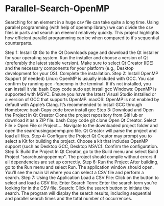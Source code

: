 # Parallel-Search-OpenMP
Searching for an element in a huge csv file can take quite a long time. Using parallel programming (with help of openmp library) we can divide the csv files in parts and search an eleemnt relatively quickly.
This project highlights how efficient parallel programming can be when compared to it's sequential counterparts.

Step 1: Install Qt
    Go to the Qt Downloads page and download the Qt installer for your operating system.
    Run the installer and choose a version of Qt (preferably the latest stable version).
    Make sure to select Qt Creator (IDE) and the necessary components for your platform (e.g., Desktop development for your OS).
    Complete the installation.
Step 2: Install OpenMP Support (if needed)
    Linux: OpenMP is usually included with GCC. You can confirm by running gcc -fopenmp in the terminal. If it’s not installed, you can install it via:
    bash
        Copy code
            sudo apt install gcc
    Windows: OpenMP is supported with MSVC. Ensure you have the latest Visual Studio installed or a version of GCC that supports OpenMP.
    macOS: OpenMP is not enabled by default with Apple’s Clang. It’s recommended to install GCC through Homebrew:
    bash
        Copy code
            brew install gcc
Step 3: Download and Open the Project in Qt Creator
    Clone the project repository from GitHub or download it as a ZIP file.
    bash
        Copy code
            git clone <your-repository-url>
    Open Qt Creator.
    Select File > Open File or Project....
    Navigate to the downloaded project folder and open the searchusingopenmp.pro file.
    Qt Creator will parse the project and load all files.
Step 4: Configure the Project
    Qt Creator may prompt you to select a Kit for building the project. Choose a kit that includes OpenMP support (such as Desktop GCC, Desktop MSVC).
    Confirm the configuration.
Step 5: Build the Project
    In Qt Creator, go to the Build menu and select Build Project "searchusingopenmp".
    The project should compile without errors if all dependencies are set up correctly.
Step 6: Run the Project
    After building, go to the Run menu and select Run.
    The application window should open. You’ll see the main UI where you can select a CSV file and perform a search.
Step 7: Using the Application
    Load a CSV File: Click on the button to select and load a CSV file.
    Enter Search Term: Enter the search term you’re looking for in the CSV file.
    Search: Click the search button to initiate the search. The program will display the search results, including sequential and parallel search times and the total number of occurrences.
